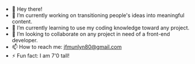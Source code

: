 - 👋 Hey there!
- 👀 I’m currently working on transitioning people's ideas into meaningful content.
- 🌱 I’m currently learning to use my coding knowledge toward any project.
- 💞️ I’m looking to collaborate on any project in need of a front-end developer.
- 📫 How to reach me: jfmunlyn80@gmail.com
- ⚡ Fun fact: I am 7'0 tall!

<!---
b1gjayy/b1gjayy is a ✨ special ✨ repository because its `README.md` (this file) appears on your GitHub profile.
You can click the Preview link to take a look at your changes.
--->
